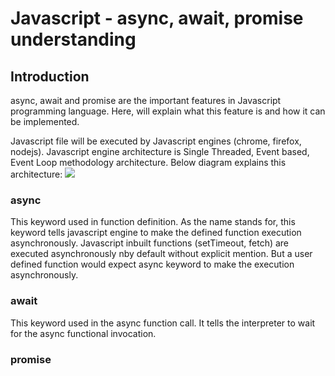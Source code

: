 # Javascript - async, await, promise understanding

## Introduction
async, await and promise are the important features in Javascript programming language. Here, will explain what this feature is and how it can be implemented. 

Javascript file will be executed by Javascript engines (chrome, firefox, nodejs). Javascript engine architecture is Single Threaded, Event based, Event Loop methodology architecture. Below diagram explains this architecture: 
![](https://amvijay.com/blog/javascript-async-await-promise-understanding/nodejs_architecture.jpg)


### async
This keyword used in function definition. As the name stands for, this keyword tells javascript engine to make the defined function execution asynchronously. Javascript inbuilt functions (setTimeout, fetch) are executed asynchronously nby default without explicit mention. But a user defined function would expect async keyword to make the execution asynchronously.  

### await
This keyword used in the async function call. It tells the interpreter to wait for the async functional invocation. 


### promise
